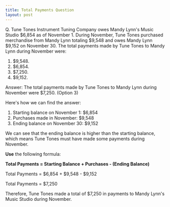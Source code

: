 ```yaml
---
title: Total Payments Question
layout: post
---
```


Q. Tune Tones Instrument Tuning Company owes Mandy Lynn's Music Studio \$6,854 as of November 1. During November, Tune Tones purchased merchandise from Mandy Lynn totaling \$9,548 and owes Mandy Lynn \$9,152 on November 30. The total payments made by Tune Tones to Mandy Lynn during November were:

1. $9,548.
2. $6,854.
3. $7,250.
4. $9,152.


Answer: The total payments made by Tune Tones to Mandy Lynn during November were \$7,250. (Option 3)

Here's how we can find the answer:

1. Starting balance on November 1: \$6,854
1. Purchases made in November: \$9,548
1. Ending balance on November 30: \$9,152

We can see that the ending balance is higher than the starting balance, which means Tune Tones must have made some payments during November.

**Use** the following formula:

**Total Payments = Starting Balance + Purchases - (Ending Balance)**

Total Payments = \$6,854 + \$9,548 - \$9,152

Total Payments = \$7,250

Therefore, Tune Tones made a total of \$7,250 in payments to Mandy Lynn's Music Studio during November.

